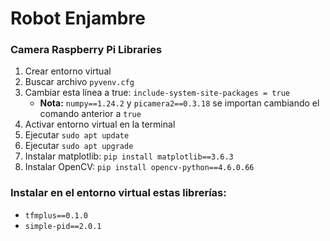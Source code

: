 # Robot Enjambre

### Camera Raspberry Pi Libraries

1. Crear entorno virtual
2. Buscar archivo `pyvenv.cfg`
3. Cambiar esta línea a true: `include-system-site-packages = true`
   - **Nota:** `numpy==1.24.2` y `picamera2==0.3.18` se importan cambiando el comando anterior a `true`
4. Activar entorno virtual en la terminal
5. Ejecutar `sudo apt update`
6. Ejecutar `sudo apt upgrade`
7. Instalar matplotlib: `pip install matplotlib==3.6.3`
8. Instalar OpenCV: `pip install opencv-python==4.6.0.66`

### Instalar en el entorno virtual estas librerías:

- `tfmplus==0.1.0`
- `simple-pid==2.0.1`
